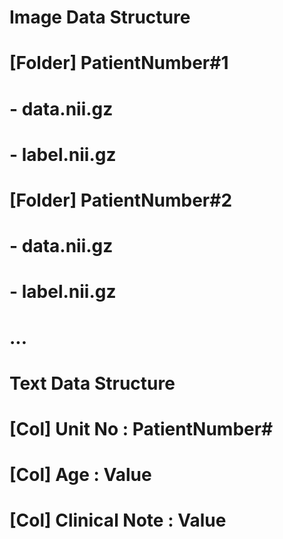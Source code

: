 # Image Data Structure

# [Folder] PatientNumber#1
# - data.nii.gz
# - label.nii.gz

# [Folder] PatientNumber#2
# - data.nii.gz
# - label.nii.gz

# ...


# Text Data Structure

# [Col] Unit No : PatientNumber#
# [Col] Age : Value
# [Col] Clinical Note : Value
